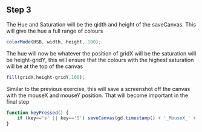 ## Step 3

The Hue and Saturation will be the qidth and height of the saveCanvas. 
This will give the hue a full range of colours

```js
colorMode(HSB, width, height, 100);
```

The hue will now be whatever the position of gridX will be
the saturation will be height-gridY, this will ensure that the
colours with the highest saturation will be at the top of the canvas

```js
fill(gridX,height-gridY,100);
```

Similar to the previous exercise, this will save a screenshot off the canvas with the mouseX and mouseY position. 
That will become important in the final step

```js
function keyPressed() {
    if (key=='s' || key=='S') saveCanvas(gd.timestamp() + '_MouseX_' + mouseX + '_MouseY_' + mouseY, 'png');
}
```
